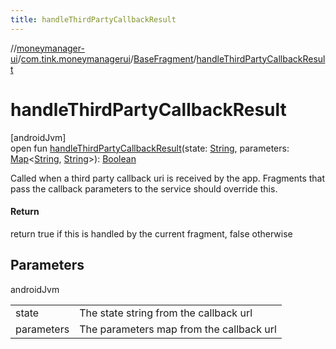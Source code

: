 ```yaml
---
title: handleThirdPartyCallbackResult
---
```

//[moneymanager-ui](../../../index.html)/[com.tink.moneymanagerui](../index.html)/[BaseFragment](index.html)/[handleThirdPartyCallbackResult](handle-third-party-callback-result.html)



# handleThirdPartyCallbackResult



[androidJvm]\
open fun [handleThirdPartyCallbackResult](handle-third-party-callback-result.html)(state: [String](https://developer.android.com/reference/kotlin/java/lang/String.html), parameters: [Map](https://developer.android.com/reference/kotlin/java/util/Map.html)&lt;[String](https://developer.android.com/reference/kotlin/java/lang/String.html), [String](https://developer.android.com/reference/kotlin/java/lang/String.html)&gt;): [Boolean](https://kotlinlang.org/api/latest/jvm/stdlib/kotlin/-boolean/index.html)



Called when a third party callback uri is received by the app. Fragments that pass the callback parameters to the service should override this.



#### Return



return true if this is handled by the current fragment, false otherwise



## Parameters


androidJvm

| | |
|---|---|
| state | The state string from the callback url |
| parameters | The parameters map from the callback url |





